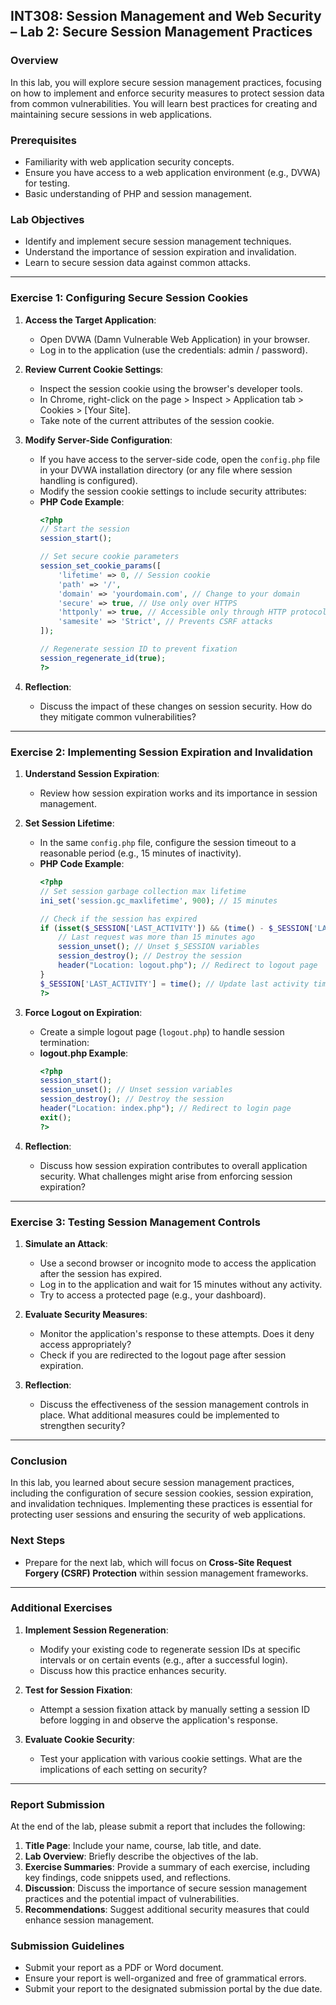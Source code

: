 

## **INT308: Session Management and Web Security – Lab 2: Secure Session Management Practices**

### **Overview**
In this lab, you will explore secure session management practices, focusing on how to implement and enforce security measures to protect session data from common vulnerabilities. You will learn best practices for creating and maintaining secure sessions in web applications.

### **Prerequisites**
- Familiarity with web application security concepts.
- Ensure you have access to a web application environment (e.g., DVWA) for testing.
- Basic understanding of PHP and session management.

### **Lab Objectives**
- Identify and implement secure session management techniques.
- Understand the importance of session expiration and invalidation.
- Learn to secure session data against common attacks.

---

### **Exercise 1: Configuring Secure Session Cookies**

1. **Access the Target Application**:
   - Open DVWA (Damn Vulnerable Web Application) in your browser.
   - Log in to the application (use the credentials: admin / password).

2. **Review Current Cookie Settings**:
   - Inspect the session cookie using the browser's developer tools.
   - In Chrome, right-click on the page > Inspect > Application tab > Cookies > [Your Site].
   - Take note of the current attributes of the session cookie.

3. **Modify Server-Side Configuration**:
   - If you have access to the server-side code, open the `config.php` file in your DVWA installation directory (or any file where session handling is configured).
   - Modify the session cookie settings to include security attributes:
   - **PHP Code Example**:
     ```php
     <?php
     // Start the session
     session_start();

     // Set secure cookie parameters
     session_set_cookie_params([
         'lifetime' => 0, // Session cookie
         'path' => '/',
         'domain' => 'yourdomain.com', // Change to your domain
         'secure' => true, // Use only over HTTPS
         'httponly' => true, // Accessible only through HTTP protocol
         'samesite' => 'Strict', // Prevents CSRF attacks
     ]);

     // Regenerate session ID to prevent fixation
     session_regenerate_id(true);
     ?>
     ```

4. **Reflection**:
   - Discuss the impact of these changes on session security. How do they mitigate common vulnerabilities?

---

### **Exercise 2: Implementing Session Expiration and Invalidation**

1. **Understand Session Expiration**:
   - Review how session expiration works and its importance in session management.

2. **Set Session Lifetime**:
   - In the same `config.php` file, configure the session timeout to a reasonable period (e.g., 15 minutes of inactivity).
   - **PHP Code Example**:
     ```php
     <?php
     // Set session garbage collection max lifetime
     ini_set('session.gc_maxlifetime', 900); // 15 minutes

     // Check if the session has expired
     if (isset($_SESSION['LAST_ACTIVITY']) && (time() - $_SESSION['LAST_ACTIVITY'] > 900)) {
         // Last request was more than 15 minutes ago
         session_unset(); // Unset $_SESSION variables
         session_destroy(); // Destroy the session
         header("Location: logout.php"); // Redirect to logout page
     }
     $_SESSION['LAST_ACTIVITY'] = time(); // Update last activity time stamp
     ?>
     ```

3. **Force Logout on Expiration**:
   - Create a simple logout page (`logout.php`) to handle session termination:
   - **logout.php Example**:
     ```php
     <?php
     session_start();
     session_unset(); // Unset session variables
     session_destroy(); // Destroy the session
     header("Location: index.php"); // Redirect to login page
     exit();
     ?>
     ```

4. **Reflection**:
   - Discuss how session expiration contributes to overall application security. What challenges might arise from enforcing session expiration?

---

### **Exercise 3: Testing Session Management Controls**

1. **Simulate an Attack**:
   - Use a second browser or incognito mode to access the application after the session has expired.
   - Log in to the application and wait for 15 minutes without any activity.
   - Try to access a protected page (e.g., your dashboard).

2. **Evaluate Security Measures**:
   - Monitor the application's response to these attempts. Does it deny access appropriately?
   - Check if you are redirected to the logout page after session expiration.

3. **Reflection**:
   - Discuss the effectiveness of the session management controls in place. What additional measures could be implemented to strengthen security?

---

### **Conclusion**
In this lab, you learned about secure session management practices, including the configuration of secure session cookies, session expiration, and invalidation techniques. Implementing these practices is essential for protecting user sessions and ensuring the security of web applications.

### **Next Steps**
- Prepare for the next lab, which will focus on **Cross-Site Request Forgery (CSRF) Protection** within session management frameworks.

---

### **Additional Exercises**
1. **Implement Session Regeneration**: 
   - Modify your existing code to regenerate session IDs at specific intervals or on certain events (e.g., after a successful login).
   - Discuss how this practice enhances security.

2. **Test for Session Fixation**:
   - Attempt a session fixation attack by manually setting a session ID before logging in and observe the application's response.

3. **Evaluate Cookie Security**:
   - Test your application with various cookie settings. What are the implications of each setting on security?

---

### **Report Submission**
At the end of the lab, please submit a report that includes the following:

1. **Title Page**: Include your name, course, lab title, and date.
2. **Lab Overview**: Briefly describe the objectives of the lab.
3. **Exercise Summaries**: Provide a summary of each exercise, including key findings, code snippets used, and reflections.
4. **Discussion**: Discuss the importance of secure session management practices and the potential impact of vulnerabilities.
5. **Recommendations**: Suggest additional security measures that could enhance session management.

### **Submission Guidelines**
- Submit your report as a PDF or Word document.
- Ensure your report is well-organized and free of grammatical errors.
- Submit your report to the designated submission portal by the due date.
